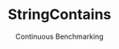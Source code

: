 ---
layout: default
title: StringContains
subtitle: Continuous Benchmarking
selected: String
expanded: Benchmarking
benchmark: /individual_results/StringContains.html
---